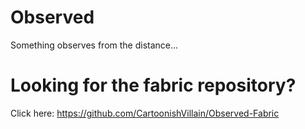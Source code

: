 # Observed
Something observes from the distance...

# Looking for the fabric repository?
Click here: https://github.com/CartoonishVillain/Observed-Fabric
